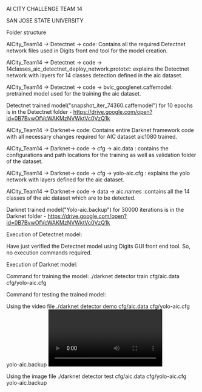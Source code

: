 AI CITY CHALLENGE TEAM 14 


SAN JOSE STATE UNIVERSITY

Folder structure

AICity_Team14 -> Detectnet -> code: Contains all the required Detectnet network files used in Digits front end tool for the model creation.

AICity_Team14 -> Detectnet -> code -> 14classes_aic_detectnet_deploy_network.prototxt: explains the Detectnet network with layers for 14 classes detection defined in the aic dataset.

AICity_Team14 -> Detectnet -> code -> bvlc_googlenet.caffemodel: pretrained model used for the training the aic dataset.

Detectnet trained model("snapshot_iter_74360.caffemodel") for 10 epochs is in the Detectnet folder - 
https://drive.google.com/open?id=0B7BvwOfVcWAKMzNVWktVc0VzQ1k

AICity_Team14 -> Darknet-> code: Contains entire Darknet framework code with all necessary changes required for AIC dataset aic1080 trained.

AICity_Team14 -> Darknet-> code -> cfg -> aic.data : contains the configurations and path locations for the training as well as validation folder of the dataset.

AICity_Team14 -> Darknet-> code -> cfg -> yolo-aic.cfg : explains the yolo network with layers defined for the aic dataset.

AICity_Team14 -> Darknet-> code -> data -> aic.names :contains all the 14 classes of the aic dataset which are to be detected.

Darknet trained model("Yolo-aic.backup") for 30000 iterations is in the Darknet folder - 
https://drive.google.com/open?id=0B7BvwOfVcWAKMzNVWktVc0VzQ1k

Execution of Detectnet model: 

Have just verified the Detectnet model using Digits GUI front end tool. So, no execution commands required.

Execution of Darknet model:

Command for training the model:
./darknet detector train cfg/aic.data cfg/yolo-aic.cfg

Command for testing the trained model:

Using the video file
./darknet detector demo cfg/aic.data cfg/yolo-aic.cfg yolo-aic.backup <video file>

Using the image file
./darknet detector test cfg/aic.data cfg/yolo-aic.cfg yolo-aic.backup <image file>






